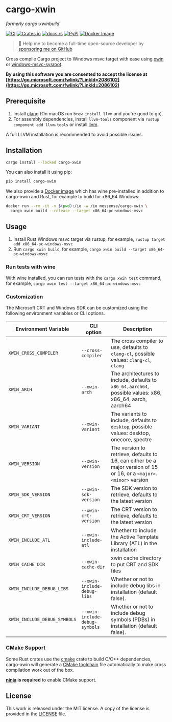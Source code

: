 # cargo-xwin

_formerly cargo-xwinbuild_

[![CI](https://github.com/rust-cross/cargo-xwin/workflows/CI/badge.svg)](https://github.com/rust-cross/cargo-xwin/actions?query=workflow%3ACI)
[![Crates.io](https://img.shields.io/crates/v/cargo-xwin.svg)](https://crates.io/crates/cargo-xwin)
[![docs.rs](https://docs.rs/cargo-xwin/badge.svg)](https://docs.rs/cargo-xwin/)
[![PyPI](https://img.shields.io/pypi/v/cargo-xwin.svg)](https://pypi.org/project/cargo-xwin)
[![Docker Image](https://img.shields.io/docker/pulls/messense/cargo-xwin.svg?maxAge=2592000)](https://hub.docker.com/r/messense/cargo-xwin/)

> 🚀 Help me to become a full-time open-source developer by [sponsoring me on GitHub](https://github.com/sponsors/messense)

Cross compile Cargo project to Windows msvc target with ease using [xwin](https://github.com/Jake-Shadle/xwin) or [windows-msvc-sysroot](https://github.com/trcrsired/windows-msvc-sysroot).

**By using this software you are consented to accept the license at [https://go.microsoft.com/fwlink/?LinkId=2086102](https://go.microsoft.com/fwlink/?LinkId=2086102)**

## Prerequisite

1. Install [clang](https://clang.llvm.org/) (On macOS run `brew install llvm` and you're good to go).
2. For assembly dependencies, install `llvm-tools` component via `rustup component add llvm-tools` or install [llvm](https://llvm.org).

A full LLVM installation is recommended to avoid possible issues.

## Installation

```bash
cargo install --locked cargo-xwin
```

You can also install it using pip:

```bash
pip install cargo-xwin
```

We also provide a [Docker image](https://hub.docker.com/r/messense/cargo-xwin) which has wine pre-installed in addition to cargo-xwin and Rust,
for example to build for x86_64 Windows:

```bash
docker run --rm -it -v $(pwd):/io -w /io messense/cargo-xwin \
  cargo xwin build --release --target x86_64-pc-windows-msvc
```

## Usage

1. Install Rust Windows msvc target via rustup, for example, `rustup target add x86_64-pc-windows-msvc`
2. Run `cargo xwin build`, for example, `cargo xwin build --target x86_64-pc-windows-msvc`

### Run tests with wine

With wine installed, you can run tests with the `cargo xwin test` command,
for example, `cargo xwin test --target x86_64-pc-windows-msvc`

### Customization

The Microsoft CRT and Windows SDK can be customized using the following environment variables or CLI options.

| Environment Variable         | CLI option                     | Description                                                                                                        |
| ---------------------------- | ------------------------------ | ------------------------------------------------------------------------------------------------------------------ |
| `XWIN_CROSS_COMPILER`        | `--cross-compiler`             | The cross compiler to use, defaults to `clang-cl`, possible values: `clang-cl`, `clang`                            |
| `XWIN_ARCH`                  | `--xwin-arch`                  | The architectures to include, defaults to `x86_64,aarch64`, possible values: x86, x86_64, aarch, aarch64           |
| `XWIN_VARIANT`               | `--xwin-variant`               | The variants to include, defaults to `desktop`, possible values: desktop, onecore, spectre                         |
| `XWIN_VERSION`               | `--xwin-version`               | The version to retrieve, defaults to 16, can either be a major version of 15 or 16, or a `<major>.<minor>` version |
| `XWIN_SDK_VERSION`           | `--xwin-sdk-version`           | The SDK version to retrieve, defaults to the latest version                                                        |
| `XWIN_CRT_VERSION`           | `--xwin-crt-version`           | The CRT version to retrieve, defaults to the latest version                                                        |
| `XWIN_INCLUDE_ATL`           | `--xwin-include-atl`           | Whether to include the Active Template Library (ATL) in the installation                                           |
| `XWIN_CACHE_DIR`             | `--xwin-cache-dir`             | xwin cache directory to put CRT and SDK files                                                                      |
| `XWIN_INCLUDE_DEBUG_LIBS`    | `--xwin-include-debug-libs`    | Whether or not to include debug libs in installation (default false).                                              |
| `XWIN_INCLUDE_DEBUG_SYMBOLS` | `--xwin-include-debug-symbols` | Whether or not to include debug symbols (PDBs) in installation (default false).                                    |

### CMake Support

Some Rust crates use the [cmake](https://github.com/alexcrichton/cmake-rs) crate to build C/C++ dependencies,
cargo-xwin will generate a [CMake toolchain](https://cmake.org/cmake/help/latest/manual/cmake-toolchains.7.html) file
automatically to make cross compilation work out of the box.

**[ninja](https://ninja-build.org/) is required** to enable CMake support.

## License

This work is released under the MIT license. A copy of the license is provided
in the [LICENSE](./LICENSE) file.
